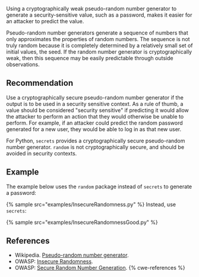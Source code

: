 Using a cryptographically weak pseudo-random number generator to generate a security-sensitive value, such as a password, makes it easier for an attacker to predict the value.

Pseudo-random number generators generate a sequence of numbers that only approximates the properties of random numbers. The sequence is not truly random because it is completely determined by a relatively small set of initial values, the seed. If the random number generator is cryptographically weak, then this sequence may be easily predictable through outside observations.


## Recommendation
Use a cryptographically secure pseudo-random number generator if the output is to be used in a security sensitive context. As a rule of thumb, a value should be considered "security sensitive" if predicting it would allow the attacker to perform an action that they would otherwise be unable to perform. For example, if an attacker could predict the random password generated for a new user, they would be able to log in as that new user.

For Python, `secrets` provides a cryptographically secure pseudo-random number generator. `random` is not cryptographically secure, and should be avoided in security contexts.


## Example
The example below uses the `random` package instead of `secrets` to generate a password:

{% sample src="examples/InsecureRandomness.py" %}
Instead, use `secrets`:

{% sample src="examples/InsecureRandomnessGood.py" %}

## References
* Wikipedia. [Pseudo-random number generator](http://en.wikipedia.org/wiki/Pseudorandom_number_generator).
* OWASP: [Insecure Randomness](https://owasp.org/www-community/vulnerabilities/Insecure_Randomness).
* OWASP: [Secure Random Number Generation](https://cheatsheetseries.owasp.org/cheatsheets/Cryptographic_Storage_Cheat_Sheet.html#secure-random-number-generation).
{% cwe-references %}
